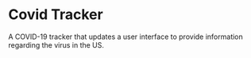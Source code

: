 # Covid Tracker
A COVID-19 tracker that updates a user interface to provide information regarding the virus in the US.
